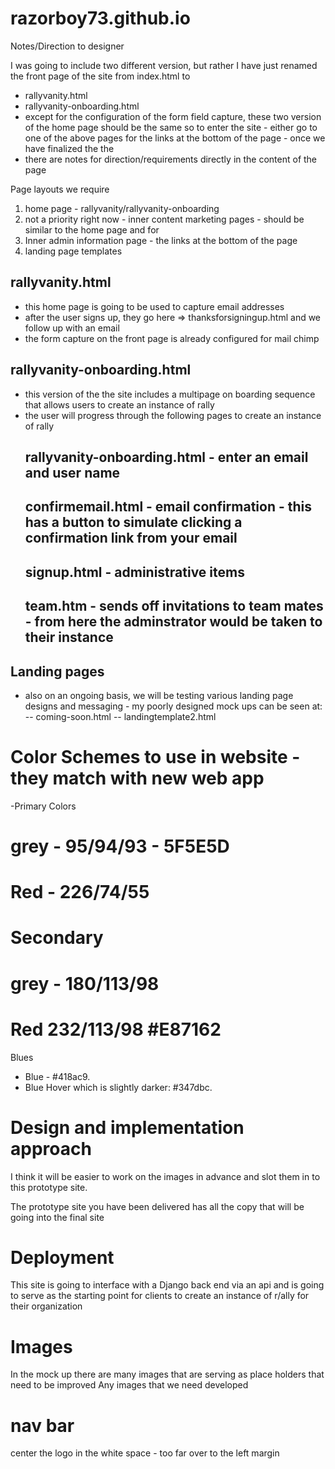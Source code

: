 razorboy73.github.io
====================

Notes/Direction to designer


I was going to include two different version, but rather I have just renamed the front page of the site from index.html to
 - rallyvanity.html
 - rallyvanity-onboarding.html
  - except for the configuration of the form field capture, these two version of the home page should be the same
  so to enter the site - either go to one of the above pages
  for the links at the bottom of the page - once we have finalized the the 
  - there are notes for direction/requirements directly in the content of the page
  
  
Page layouts we require
1. home page - rallyvanity/rallyvanity-onboarding
2. not a priority right now - inner content marketing pages - should be similar to the home page and for 
4. Inner admin information page - the links at the bottom of the page
3. landing page templates


rallyvanity.html
--------------
 - this home page is going to be used to capture email addresses
 - after the user signs up, they go here => thanksforsigningup.html and we follow up with an email
 - the form capture on the front page is already configured for mail chimp

 
rallyvanity-onboarding.html
-----------------------
 - this version of the the site includes a multipage on boarding sequence that allows users to create an instance of rally
 - the user will progress through the following pages to create an instance of rally
   ## rallyvanity-onboarding.html - enter an email and user name
   ## confirmemail.html - email confirmation - this has a button to simulate clicking a confirmation link from your email
   ## signup.html - administrative items
   ## team.htm - sends off invitations to team mates - from here the adminstrator would be taken to their instance
 
Landing pages
----------------
 - also on an ongoing basis, we will be testing various landing page designs and messaging - my poorly designed mock ups can be seen at:
   -- coming-soon.html
   -- landingtemplate2.html
 
 

Color Schemes to use in website - they match with new web app
====================
-Primary Colors
# grey - 95/94/93 - 5F5E5D
# Red - 226/74/55
# Secondary
# grey - 180/113/98
# Red 232/113/98 #E87162

Blues

- Blue -  #418ac9.
- Blue Hover  which is slightly darker: #347dbc.

Design and implementation approach
==================
I think it will be easier to work on the images in advance and slot them in to 
this prototype site.

The prototype site you have been delivered has all the copy that will be going 
into the final site

Deployment
============
This site is going to interface with a Django back end via an api and is going to serve as
the starting point for clients to create an instance of r/ally for their organization


Images
=========
In the mock up there are many images that are serving as place holders that need
to be improved
Any images that we need developed


nav bar
===========
center the logo in the white space - too far over to the left margin

